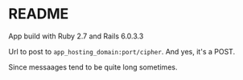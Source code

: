 # README

App build with Ruby 2.7 and Rails 6.0.3.3

Url to post to `app_hosting_domain:port/cipher`. And yes, it's a POST.

Since messaages tend to be quite long sometimes. 

